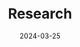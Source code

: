 ---
title: Research
date: 2024-03-25
type: landing

sections:
  - block: hero
    content:
      title: |
        Research
      image:
        filename: ./assets/media/SalineSeine.jpg
        width: 570px
      text:

  - block: collection
    id: research
    count: 0
    content:
      title: Research
      text: The research we do lies at the interface of basic and applied ecology.  Broadly, we work to understand how human interactions with freshwater ecosystems, including fishing, lake and fisheries management practices, and climate change, alter evolutionary and ecological processes in inland lakes, rivers, and the Great Lakes.  By understanding these responses, we can develop new approaches and practices for fisheries management in a rapidly changing landscape.
      filters:
        folders: 
          - research
    design:
      view: showcase
      
---